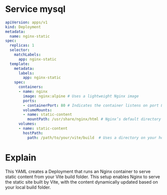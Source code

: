 # Service mysql

```yaml
apiVersion: apps/v1
kind: Deployment
metadata:
  name: nginx-static
spec:
  replicas: 1
  selector:
    matchLabels:
      app: nginx-static
  template:
    metadata:
      labels:
        app: nginx-static
    spec:
      containers:
      - name: nginx
        image: nginx:alpine # Uses a lightweight Nginx image
        ports:
        - containerPort: 80 # Indicates the container listens on port 80
        volumeMounts:
        - name: static-content
          mountPath: /usr/share/nginx/html # Nginx’s default directory for static files
      volumes:
      - name: static-content
        hostPath:
          path: /path/to/your/vite/build  # Uses a directory on your host (where the Vite build output is located) to serve static files. Update this to your local Vite build folder
```

# Explain

This YAML creates a Deployment that runs an Nginx container to serve static content from your Vite build folder.
This setup enables Nginx to serve the static site built by Vite, with the content dynamically updated based on your local build folder.